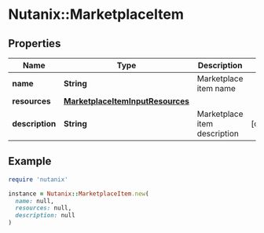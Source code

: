 # Nutanix::MarketplaceItem

## Properties

| Name | Type | Description | Notes |
| ---- | ---- | ----------- | ----- |
| **name** | **String** | Marketplace item name |  |
| **resources** | [**MarketplaceItemInputResources**](MarketplaceItemInputResources.md) |  |  |
| **description** | **String** | Marketplace item description | [optional] |

## Example

```ruby
require 'nutanix'

instance = Nutanix::MarketplaceItem.new(
  name: null,
  resources: null,
  description: null
)
```

